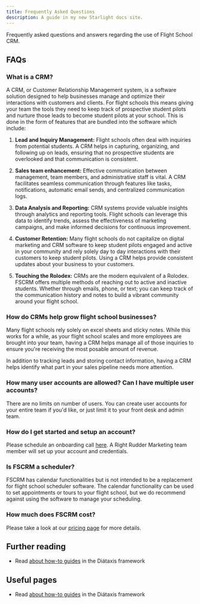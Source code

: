 ```yaml
---
title: Frequently Asked Questions
description: A guide in my new Starlight docs site.
---
```


Frequently asked questions and answers regarding the use of Flight School CRM.

## FAQs

### What is a CRM?
A CRM, or Customer Relationship Management system, is a software solution designed to help businesses manage and optimize their interactions with customers and clients. For flight schools this means giving your team the tools they need to keep track of prospective student pilots and nurture those leads to become student pilots at your school.  This is done in the form of features that are bundled into the software which include:


1. **Lead and Inquiry Management:** Flight schools often deal with inquiries from potential students. A CRM helps in capturing, organizing, and following up on leads, ensuring that no prospective students are overlooked and that communication is consistent.

2. **Sales team enhancement:** Effective communication between management, team members, and administrative staff is vital. A CRM facilitates seamless communication through features like tasks, notifications, automatic email sends, and centralized communication logs.

7. **Data Analysis and Reporting:** CRM systems provide valuable insights through analytics and reporting tools. Flight schools can leverage this data to identify trends, assess the effectiveness of marketing campaigns, and make informed decisions for continuous improvement.

9. **Customer Retention:** Many flight schools do not capitalize on digital marketing and CRM software to keep student pilots engaged and active in your community and rely solely day to day interactions with their customers to keep student pilots.  Using a CRM helps provide consistent updates about your business to your customers.

10. **Touching the Rolodex:** CRMs are the modern equivalent of a Rolodex.  FSCRM offers multiple methods of reaching out to active and inactive students.  Whether through emails, phone, or text; you can keep track of the communication history and notes to build a vibrant community around your flight school.


### How do CRMs help grow flight school businesses?

Many flight schools rely solely on excel sheets and sticky notes.  While this works for a while, as your flight school scales and more employees are brought into your team, having a CRM helps manage all of those inquiries to ensure you're receiving the most posable amount of revenue.

In addition to tracking leads and storing contact information, having a CRM helps identify what part in your sales pipeline needs more attention.

### How many user accounts are allowed?  Can I have multiple user accounts?

There are no limits on number of users.  You can create user accounts for your entire team if you'd like, or just limit it to your front desk and admin team.

### How do I get started and setup an account?

Please schedule an onboarding call [here](https://flightschoolcrm.com/contact).  A Right Rudder Marketing team member will set up your account and credentials.

### Is FSCRM a scheduler?

FSCRM has calendar functionalities but is not intended to be a replacement for flight school scheduler software.  The calendar functionality can be used to set appointments or tours to your flight school, but we do recommend against using the software to manage your scheduling.

### How much does FSCRM cost?

Please take a look at our [pricing page](https://flightschoolcrm.com/pricing) for more details.

## Further reading

- Read [about how-to guides](https://diataxis.fr/how-to-guides/) in the Diátaxis framework

## Useful pages

- Read [about how-to guides](https://diataxis.fr/how-to-guides/) in the Diátaxis framework